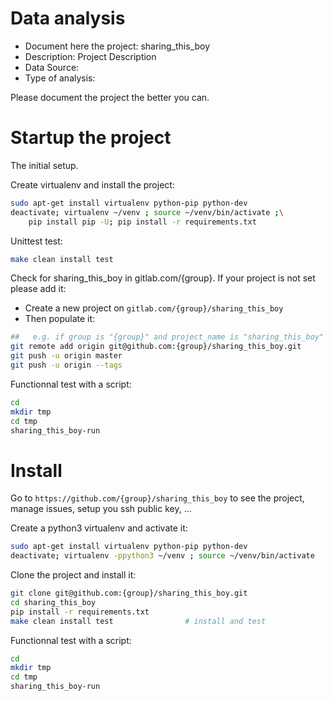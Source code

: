# Data analysis
- Document here the project: sharing_this_boy
- Description: Project Description
- Data Source:
- Type of analysis:

Please document the project the better you can.

# Startup the project

The initial setup.

Create virtualenv and install the project:
```bash
sudo apt-get install virtualenv python-pip python-dev
deactivate; virtualenv ~/venv ; source ~/venv/bin/activate ;\
    pip install pip -U; pip install -r requirements.txt
```

Unittest test:
```bash
make clean install test
```

Check for sharing_this_boy in gitlab.com/{group}.
If your project is not set please add it:

- Create a new project on `gitlab.com/{group}/sharing_this_boy`
- Then populate it:

```bash
##   e.g. if group is "{group}" and project_name is "sharing_this_boy"
git remote add origin git@github.com:{group}/sharing_this_boy.git
git push -u origin master
git push -u origin --tags
```

Functionnal test with a script:

```bash
cd
mkdir tmp
cd tmp
sharing_this_boy-run
```

# Install

Go to `https://github.com/{group}/sharing_this_boy` to see the project, manage issues,
setup you ssh public key, ...

Create a python3 virtualenv and activate it:

```bash
sudo apt-get install virtualenv python-pip python-dev
deactivate; virtualenv -ppython3 ~/venv ; source ~/venv/bin/activate
```

Clone the project and install it:

```bash
git clone git@github.com:{group}/sharing_this_boy.git
cd sharing_this_boy
pip install -r requirements.txt
make clean install test                # install and test
```
Functionnal test with a script:

```bash
cd
mkdir tmp
cd tmp
sharing_this_boy-run
```
